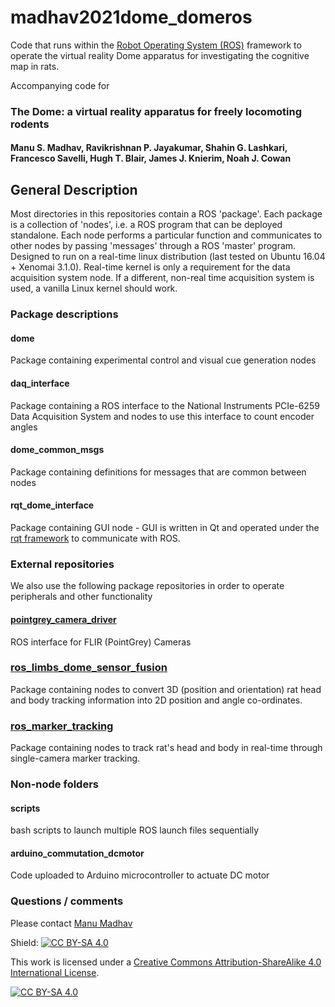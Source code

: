 # madhav2021dome_domeros
Code that runs within the [Robot Operating System (ROS)](http://www.ros.org) framework to operate the virtual reality Dome apparatus for investigating the cognitive map in rats.

Accompanying code for 
### The Dome: a virtual reality apparatus for freely locomoting rodents
#### Manu S. Madhav, Ravikrishnan P. Jayakumar, Shahin G. Lashkari, Francesco Savelli, Hugh T. Blair, James J. Knierim, Noah J. Cowan

## General Description

Most directories in this repositories contain a ROS 'package'. Each package is a collection of 'nodes', i.e. a ROS program that can be deployed standalone.
Each node performs a particular function and communicates to other nodes by passing 'messages' through a ROS 'master' program.
Designed to run on a real-time linux distribution (last tested on Ubuntu 16.04 + Xenomai 3.1.0). Real-time kernel is only a requirement for the data acquisition system node.
If a different, non-real time acquisition system is used, a vanilla Linux kernel should work.

### Package descriptions

#### dome

Package containing experimental control and visual cue generation nodes

#### daq_interface

Package containing a ROS interface to the National Instruments PCIe-6259 Data Acquisition System and nodes to use this interface to count encoder angles

#### dome_common_msgs

Package containing definitions for messages that are common between nodes

#### rqt_dome_interface

Package containing GUI node - GUI is written in Qt and operated under the [rqt framework](http://wiki.ros.org/rqt) to communicate with ROS.



### External repositories

We also use the following package repositories in order to operate peripherals and other functionality

#### [pointgrey_camera_driver](https://github.com/ros-drivers/pointgrey_camera_driver)

ROS interface for FLIR (PointGrey) Cameras

### [ros_limbs_dome_sensor_fusion](https://github.com/vagvolgyi/ros_limbs_dome_sensor_fusion)

Package containing nodes to convert 3D (position and orientation) rat head and body tracking information into 2D position and angle co-ordinates.

### [ros_marker_tracking](https://github.com/vagvolgyi/ros_marker_tracking)

Package containing nodes to track rat's head and body in real-time through single-camera marker tracking.

### Non-node folders

#### scripts

bash scripts to launch multiple ROS launch files sequentially

#### arduino_commutation_dcmotor

Code uploaded to Arduino microcontroller to actuate DC motor

### Questions / comments

Please contact [Manu Madhav](mailto:manu.madhav@ubc.ca)

Shield: [![CC BY-SA 4.0][cc-by-sa-shield]][cc-by-sa]

This work is licensed under a
[Creative Commons Attribution-ShareAlike 4.0 International License][cc-by-sa].

[![CC BY-SA 4.0][cc-by-sa-image]][cc-by-sa]

[cc-by-sa]: http://creativecommons.org/licenses/by-sa/4.0/
[cc-by-sa-image]: https://licensebuttons.net/l/by-sa/4.0/88x31.png
[cc-by-sa-shield]: https://img.shields.io/badge/License-CC%20BY--SA%204.0-lightgrey.svg